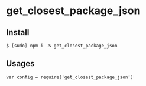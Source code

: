 # get_closest_package_json


## Install

```
$ [sudo] npm i -S get_closest_package_json
```

## Usages

```
var config = require('get_closest_package_json')
```